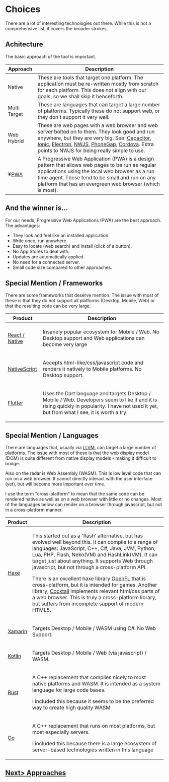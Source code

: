 # Choices
There are a lot of interesting technologies out there. While this is not a comprehensive list, it covers the broader strokes.

## Achitecture
The basic approach of the tool is important.

| Approach | Description |
| -------- | ----------- |
| Native | These are tools that target one platform. The application must be re-written mostly from scratch for each platform. This does not align with our goals, so we shall skip it henceforth. |
| Multi Target | These are languages that can target a large number of platforms. Typically these do not support web, or they don't support it very well. |
| Web Hybrid | These are web pages with a web browser and web server bolted on to them. They look good and run anywhere, but they are very big. See: [Capacitor](https://capacitorjs.com/), [Ionic](https://ionicframework.com/), [Electron](https://www.electronjs.org/), [NWJS](https://nwjs.io/), [PhoneGap](https://phonegap.com/), [Cordova](https://cordova.apache.org/). Extra points to NWJS for being really simple to use. |
| 💗[PWA](https://developer.mozilla.org/en-US/docs/Web/Progressive_web_apps) | A Progressive Web Application (PWA) is a design pattern that allows web pages to be run as regular applications using the local web browser as a run time agent. These tend to be small and run on any platform that has an evergreen web browser (which is most). |

## And the winner is...
For our needs, Progressive Web Applications (PWA) are the best approach. The advantages:

- They look and feel like an installed application.
- Write once, run anywhere.
- Easy to locate (web search) and install (click of a button).
- No App Stores to deal with.
- Updates are automatically applied.
- No need for a connected server.
- Small code size compared to other approaches.

## Special Mention / Frameworks
There are some frameworks that deserve mention. The issue with most of these is that they do not support all platforms (Desktop, Mobile, Web) or that the resulting code can be very large.

| Product | Description |
| ------- | ----------- |
| [React / Native](https://reactnative.dev/) | <p>Insanely popular ecosystem for Mobile / Web. No Desktop support and Web applications can become very large</p> |
| [NativeScript](https://nativescript.org/) | <p>Accepts html-like/css/javascript code and renders it natively to Mobile platforms. No Desktop support. </p> |
| [Flutter](https://flutter.dev/) | <p>Uses the Dart language and targets Desktop / Mobile / Web. Developers seem to like it and it is rising quickly in popularity. I have not used it yet, but from what I see, it is worth a try.</p>  |

## Special Mention / Languages
There are languages that, usually via [LLVM](https://llvm.org/), can target a large number of platforms. The issue with most of these is that the web display model (DOM) is quite different from native display models - making it difficult to bridge.

Also on the radar is Web Assembly (WASM). This is low level code that can run on a web browser. It cannot directly interact with the user interface (yet), but will become more important over time.

I use the term "cross-platform" to mean that the same code can be rendered native as well as on a web browser with little or no changes. Most of the languages below can render on a browser through javascript, but not in a cross-platform manner.

| Product | Description |
| ------- | ----------- |
| [Haxe](https://haxe.org/) | <p>This started out as a 'flash' alternative, but has evolved well beyond this. It can compile to a range of languages: JavaScript, C++, C#, Java, JVM, Python, Lua, PHP, Flash, Neko(VM) and HashLink(VM). It can target just about anything. It supports Web through javascript, but not through a cross-platform API.</p><p>There is an excellent haxe library [OpenFL](https://www.openfl.org/) that is cross-platform, but it is intended for games. Another library, [Cocktail](https://github.com/silexlabs/Cocktail) implements relevant html/css parts of a web browser. This is truly a cross-platform library, but suffers from incomplete support of modern HTML5.</p> |
| [Xamarin](https://github.com/xamarin) | <p>Targets Desktop / Mobile / WASM using C#. No Web Support.</p> |
| [Kotlin](https://kotlinlang.org/) | <p>Targets Desktop / Mobile / Web (via javascript) / WASM.</p> |
| [Rust](https://www.rust-lang.org/) | <p>A C++ replacement that compiles nicely to most native platforms and WASM. It is intended as a system language for large code bases.</p><p>I included this because it seems to be the preferred way to create high quality WASM</p>  |
| [Go](https://golang.org/) | <p>A C++ replacement that runs on most platforms, but most especially servers.<p>I included this because there is a large ecosystem of server-based technologies written in this language</p> |

## [Next> Approaches](Approaches)